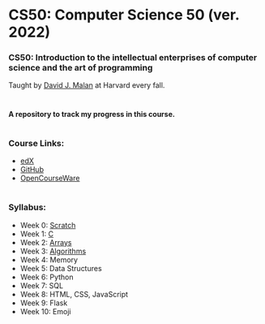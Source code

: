 # CS50: Computer Science 50 (ver. 2022)

### CS50: Introduction to the intellectual enterprises of computer science and the art of programming

Taught by [David J. Malan](https://github.com/dmalan) at Harvard every fall.

#

#### A repository to track my progress in this course.

#
### Course Links:
- [edX](https://www.edx.org/course/introduction-computer-science-harvardx-cs50x)
- [GitHub](https://github.com/cs50)
- [OpenCourseWare](https://cs50.harvard.edu/x/2022/)

#
### Syllabus:

- Week 0: [Scratch](https://cs50.harvard.edu/x/2022/weeks/0/)
- Week 1: [C](https://cs50.harvard.edu/x/2022/weeks/1/)
- Week 2: [Arrays](https://cs50.harvard.edu/x/2022/weeks/2/)
- Week 3: [Algorithms](https://cs50.harvard.edu/x/2022/weeks/3/)
- Week 4: Memory
- Week 5: Data Structures
- Week 6: Python
- Week 7: SQL
- Week 8: HTML, CSS, JavaScript
- Week 9: Flask
- Week 10: Emoji
